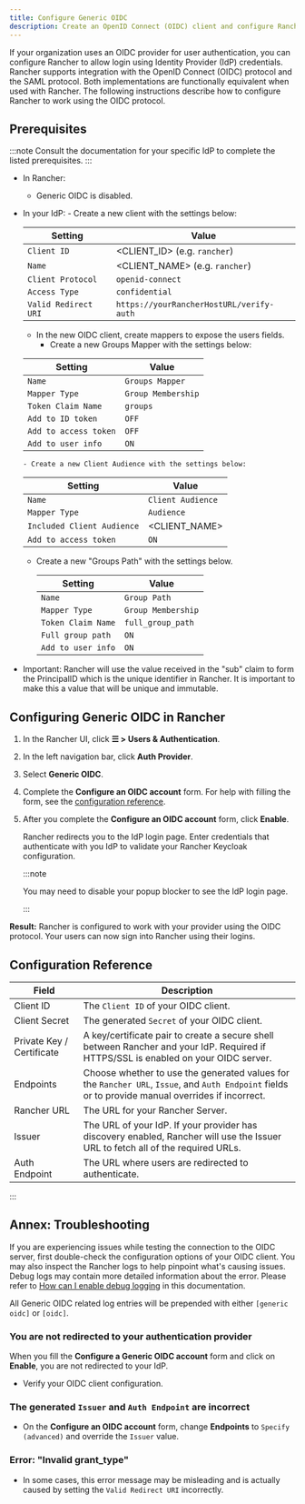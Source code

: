 ```yaml
---
title: Configure Generic OIDC
description: Create an OpenID Connect (OIDC) client and configure Rancher to work with your authentication provider. Your users can then sign into Rancher using their login from the authentication provider.
---
```


<head> 
  <link rel="canonical" href="https://ranchermanager.docs.rancher.com/how-to-guides/new-user-guides/authentication-permissions-and-global-configuration/authentication-config/configure-generic-oidc"/>
</head>

If your organization uses an OIDC provider for user authentication, you can configure Rancher to allow login using Identity Provider (IdP) credentials. Rancher supports integration with the OpenID Connect (OIDC) protocol and the SAML protocol. Both implementations are functionally equivalent when used with Rancher. The following instructions describe how to configure Rancher to work using the OIDC protocol.

## Prerequisites

:::note 
Consult the documentation for your specific IdP to complete the listed prerequisites.
:::

- In Rancher:
    - Generic OIDC is disabled.
- In your IdP:
      - Create a new client with the settings below:

     Setting | Value
     ------------|------------
     `Client ID` | &lt;CLIENT_ID> (e.g. `rancher`)
     `Name` | &lt;CLIENT_NAME> (e.g. `rancher`)
     `Client Protocol` | `openid-connect`
     `Access Type` | `confidential`
     `Valid Redirect URI` | `https://yourRancherHostURL/verify-auth`

    - In the new OIDC client, create mappers to expose the users fields.
      - Create a new Groups Mapper with the settings below:

    Setting | Value
    ------------|------------
    `Name` | `Groups Mapper`
    `Mapper Type` | `Group Membership`
    `Token Claim Name` | `groups`
    `Add to ID token` | `OFF`
    `Add to access token` | `OFF`
    `Add to user info` | `ON`

      - Create a new Client Audience with the settings below:

    Setting | Value
    ------------|------------
    `Name` | `Client Audience`
    `Mapper Type` | `Audience`
    `Included Client Audience` | &lt;CLIENT_NAME>
    `Add to access token` | `ON`

  - Create a new "Groups Path" with the settings below.

    Setting | Value
    ------------|------------
    `Name` | `Group Path`
    `Mapper Type` | `Group Membership`
    `Token Claim Name` | `full_group_path`
    `Full group path` | `ON`
    `Add to user info` | `ON`

 - Important:  Rancher will use the value received in the "sub" claim to form the PrincipalID which is the unique identifier in Rancher.  It is important to make this a value that will be unique and immutable.

## Configuring Generic OIDC in Rancher

1. In the Rancher UI, click **☰ > Users & Authentication**.
1. In the left navigation bar, click **Auth Provider**.
1. Select **Generic OIDC**.
1. Complete the **Configure an OIDC account** form. For help with filling the form, see the [configuration reference](#configuration-reference).
1. After you complete the **Configure an OIDC account** form, click **Enable**.

   Rancher redirects you to the IdP login page. Enter credentials that authenticate with you IdP to validate your Rancher Keycloak configuration.

   :::note

   You may need to disable your popup blocker to see the IdP login page.

   :::

**Result:** Rancher is configured to work with your provider using the OIDC protocol. Your users can now sign into Rancher using their logins.

## Configuration Reference

| Field                     | Description                                                                                                                                        |
| ------------------------- |----------------------------------------------------------------------------------------------------------------------------------------------------|
| Client ID                 | The `Client ID` of your OIDC client.                                                                                                               |
| Client Secret             | The generated `Secret` of your OIDC client.                                                                                                        |
| Private Key / Certificate | A key/certificate pair to create a secure shell between Rancher and your IdP. Required if HTTPS/SSL is enabled on your OIDC server.                |
| Endpoints                 | Choose whether to use the generated values for the `Rancher URL`, `Issue`, and `Auth Endpoint` fields or to provide manual overrides if incorrect. |
| Rancher URL               | The URL for your Rancher Server.                                                                                                                   |
| Issuer                    | The URL of your IdP.  If your provider has discovery enabled, Rancher will use the Issuer URL to fetch all of the required URLs.                   |
| Auth Endpoint             | The URL where users are redirected to authenticate.                                                                                                |

:::

## Annex: Troubleshooting

If you are experiencing issues while testing the connection to the OIDC server, first double-check the configuration options of your OIDC client. You may also inspect the Rancher logs to help pinpoint what's causing issues. Debug logs may contain more detailed information about the error. Please refer to [How can I enable debug logging](../../../../faq/technical-items.md#how-can-i-enable-debug-logging) in this documentation.

All Generic OIDC related log entries will be prepended with either `[generic oidc]` or `[oidc]`.

### You are not redirected to your authentication provider

When you fill the **Configure a Generic OIDC account** form and click on **Enable**, you are not redirected to your IdP.

* Verify your OIDC client configuration.

### The generated `Issuer` and `Auth Endpoint` are incorrect

* On the **Configure an OIDC account** form, change **Endpoints** to `Specify (advanced)` and override the `Issuer` value.

### Error: "Invalid grant_type"

* In some cases, this error message may be misleading and is actually caused by setting the `Valid Redirect URI` incorrectly.
